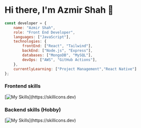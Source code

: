 # Hi there, I'm Azmir Shah 👋

```javascript
const developer = {
    name: "Azmir Shah",
    role: "Front End Developer",
    languages: ["JavaScript"],
    technologies: {
        frontEnd: ["React", "Tailwind"],
        backEnd: ["Node.js", "Express"],
        databases: ["MongoDB", "MySQL"],
        devOps: ["AWS", "GitHub Actions"],
    },
    currentlyLearning: ["Project Management","React Native"]
};
```

### Frontend skills
[![My Skills](https://skillicons.dev/icons?i=html,css,js,react,vite,tailwind,figma,git,markdown,netlify,vercel,postman,)](https://skillicons.dev)

### Backend skills (Hobby)
[![My Skills](https://skillicons.dev/icons?i=mongodb,mysql,nodejs,express,npm,redis,redux,sentry,)](https://skillicons.dev)

<!--### Studying
[![Learning](https://skillicons.dev/icons?i=flutter,aws)](https://skillicons.dev)-->


<!--## 📊 This Week I Spent My Time On:-->

<!--START_SECTION:waka-->
<!--END_SECTION:waka-->

